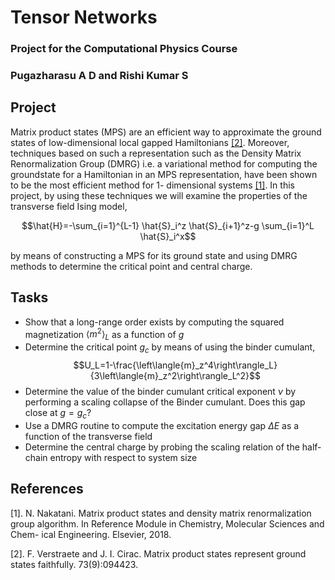 # Tensor Networks
### Project for the Computational Physics Course
### Pugazharasu A D and Rishi Kumar S
## Project
Matrix product states (MPS) are an efficient way to approximate the ground states
of low-dimensional local gapped Hamiltonians [[2]](#ref2). Moreover, techniques based on
such a representation such as the Density Matrix Renormalization Group (DMRG)
i.e. a variational method for computing the groundstate for a Hamiltonian in
an MPS representation, have been shown to be the most efficient method for 1-
dimensional systems [[1]](#ref1). In this project, by using these techniques we will examine
the properties of the transverse field Ising model,

$$\hat{H}=-\sum_{i=1}^{L-1} \hat{S}_i^z \hat{S}_{i+1}^z-g \sum_{i=1}^L \hat{S}_i^x$$

by means of constructing a MPS for its ground state and using DMRG methods
to determine the critical point and central charge.

## Tasks
- Show that a long-range order exists by computing the squared magnetization $\left\langle{m^2}\right\rangle_L$ as a function of $g$ 
- Determine the critical point $g_c$ by means of using the binder cumulant,
$$U_L=1-\frac{\left\langle{m}_z^4\right\rangle_L}{3\left\langle{m}_z^2\right\rangle_L^2}$$
- Determine the value of the binder cumulant critical exponent $\nu$ by performing a scaling collapse of the Binder cumulant. Does this gap close at $g = g_c$?
- Use a DMRG routine to compute the excitation energy gap $\Delta E$ as a function of the transverse field
- Determine the central charge by probing the scaling relation of the half-chain entropy with respect to system size

## References
[1]. N. Nakatani. Matrix product states and density matrix renormalization group
algorithm. In Reference Module in Chemistry, Molecular Sciences and Chem-
ical Engineering. Elsevier, 2018.<a name="ref1"></a>


[2]. F. Verstraete and J. I. Cirac. Matrix product states represent ground states
faithfully. 73(9):094423.<a name="ref2"></a>
